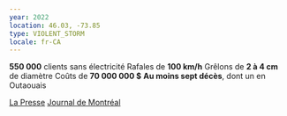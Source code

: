 ```yaml
---
year: 2022
location: 46.03, -73.85
type: VIOLENT_STORM
locale: fr-CA
---
```

**550 000** clients sans électricité
Rafales de **100 km/h**
Grêlons de **2 à 4 cm** de diamètre
Coûts de **70 000 000 $**
**Au moins sept décès**, dont un en Outaouais

[La Presse](https://www.lapresse.ca/actualites/2022-06-14/orages-et-vents-violents/la-tempete-du-21-mai-aura-coute-70-millions-a-hydro-quebec.php)
[Journal de Montréal](https://www.journaldemontreal.com/2022/05/22/en-images-dur-lendemain-de-tempete-a-quebec)